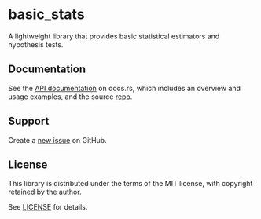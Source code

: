 # basic_stats

A lightweight library that provides basic statistical estimators and hypothesis tests.

## Documentation

See the [API documentation](https://docs.rs/thread_map/latest/basic_stats/) on docs.rs, which includes an overview and usage examples, and the source [repo](https://github.com/pvillela/rust-basic-stats/tree/main).

## Support

Create a [new issue](https://github.com/pvillela/rust-basic-stats/issues/new) on GitHub.

## License

This library is distributed under the terms of the MIT license, with copyright retained by the author.

See [LICENSE](https://github.com/pvillela/rust-basic-stats/tree/main/LICENSE) for details.
